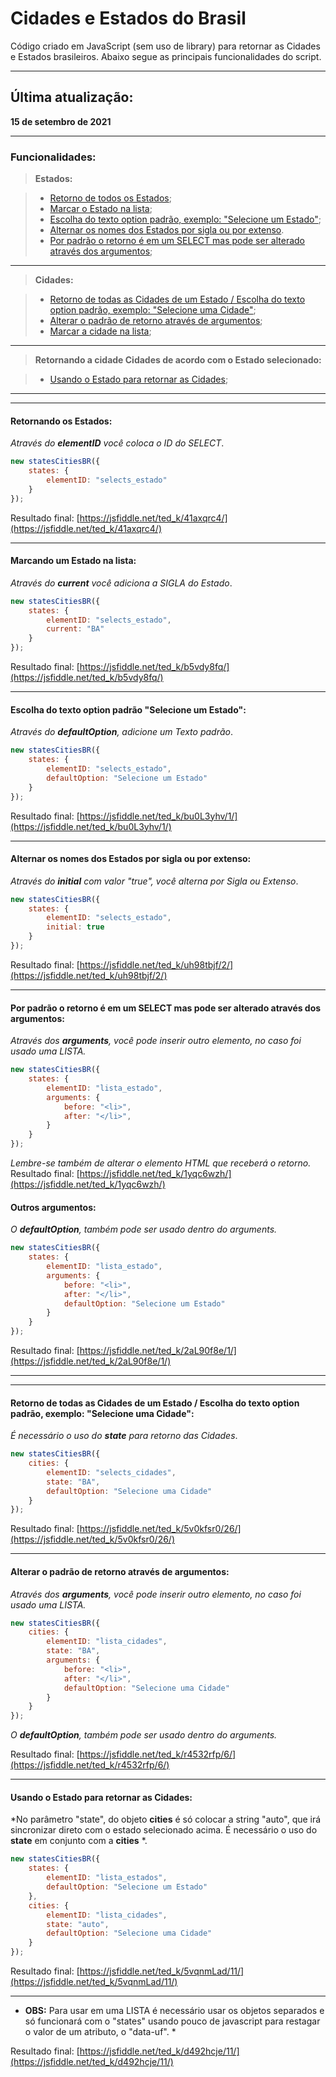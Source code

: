# Cidades e Estados do Brasil

Código criado em JavaScript (sem uso de library) para retornar as Cidades e Estados brasileiros.
Abaixo segue as principais funcionalidades do script.

----------

## Última atualização:
**15 de setembro de 2021**

----------


### Funcionalidades: 

> **Estados:**

> - [Retorno de todos os Estados](https://github.com/tedktedk/cidades-estados-brasil/blob/master/README.md#retornando-os-estados);
> - [Marcar o Estado na lista](https://github.com/tedktedk/cidades-estados-brasil/blob/master/README.md#marcando-um-estado-na-lista);
> - [Escolha do texto option padrão, exemplo: "Selecione um Estado"](https://github.com/tedktedk/cidades-estados-brasil/blob/master/README.md#escolha-do-texto-option-padrão-selecione-um-estado);
> - [Alternar os nomes dos Estados por sigla ou por extenso](https://github.com/tedktedk/cidades-estados-brasil/blob/master/README.md#alternar-os-nomes-dos-estados-por-sigla-ou-por-extenso).
> - [Por padrão o retorno é em um SELECT mas pode ser alterado através dos argumentos](https://github.com/tedktedk/cidades-estados-brasil/blob/master/README.md#por-padrão-o-retorno-é-em-um-select-mas-pode-ser-alterado-através-dos-argumentos);

----------

> **Cidades:**

> - [Retorno de todas as Cidades de um Estado / Escolha do texto option padrão, exemplo: "Selecione uma Cidade"](https://github.com/tedktedk/cidades-estados-brasil#retorno-de-todas-as-cidades-de-um-estado--escolha-do-texto-option-padrão-exemplo-selecione-uma-cidade);
> - [Alterar o padrão de retorno através de argumentos](https://github.com/tedktedk/cidades-estados-brasil#alterar-o-padrão-de-retorno-através-de-argumentos);
> - [Marcar a cidade na lista](https://github.com/tedktedk/cidades-estados-brasil#marcando-uma-cidade-na-lista);

----------

> **Retornando a cidade Cidades de acordo com o Estado selecionado:**

> - [Usando o Estado para retornar as Cidades](https://github.com/tedktedk/cidades-estados-brasil#usando-o-estado-para-retornar-as-cidades);

----------

----------

#### **Retornando os Estados:**

*Através do **elementID** você coloca o ID do SELECT*.
```javascript
new statesCitiesBR({
	states: {
		elementID: "selects_estado"
	}
});
```

Resultado final: [https://jsfiddle.net/ted_k/41axqrc4/](https://jsfiddle.net/ted_k/41axqrc4/)

----------

#### **Marcando um Estado na lista:**

*Através do **current** você adiciona a SIGLA do Estado*.
```javascript
new statesCitiesBR({
	states: {
		elementID: "selects_estado",
		current: "BA"
	}
});
```

Resultado final: [https://jsfiddle.net/ted_k/b5vdy8fq/](https://jsfiddle.net/ted_k/b5vdy8fq/)

----------

#### **Escolha do texto option padrão "Selecione um Estado":**

*Através do **defaultOption**, adicione um Texto padrão*.
```javascript
new statesCitiesBR({
	states: {
		elementID: "selects_estado",
		defaultOption: "Selecione um Estado"
	}
});
```

Resultado final: [https://jsfiddle.net/ted_k/bu0L3yhv/1/](https://jsfiddle.net/ted_k/bu0L3yhv/1/)

----------

#### **Alternar os nomes dos Estados por sigla ou por extenso:**

*Através do **initial** com valor "true", você alterna por Sigla ou Extenso*.
```javascript
new statesCitiesBR({
	states: {
		elementID: "selects_estado",
		initial: true
	}
});
```

Resultado final: [https://jsfiddle.net/ted_k/uh98tbjf/2/](https://jsfiddle.net/ted_k/uh98tbjf/2/)

----------

#### **Por padrão o retorno é em um SELECT mas pode ser alterado através dos argumentos:**

*Através dos **arguments**, você pode inserir outro elemento, no caso foi usado uma LISTA.*
```javascript
new statesCitiesBR({
	states: {
		elementID: "lista_estado",
		arguments: {
			before: "<li>",
			after: "</li>",
		}
	}
});
```
*Lembre-se também de alterar o elemento HTML que receberá o retorno.*
Resultado final: [https://jsfiddle.net/ted_k/1yqc6wzh/](https://jsfiddle.net/ted_k/1yqc6wzh/)

#### **Outros argumentos:**

*O **defaultOption**, também pode ser usado dentro do arguments.*
```javascript
new statesCitiesBR({
	states: {
		elementID: "lista_estado",
		arguments: {
			before: "<li>",
			after: "</li>",
			defaultOption: "Selecione um Estado"
		}
	}
});
```
Resultado final: [https://jsfiddle.net/ted_k/2aL90f8e/1/](https://jsfiddle.net/ted_k/2aL90f8e/1/)


----------

----------


#### **Retorno de todas as Cidades de um Estado / Escolha do texto option padrão, exemplo: "Selecione uma Cidade":**

*É necessário o uso do **state** para retorno das Cidades*.
```javascript
new statesCitiesBR({
	cities: {
		elementID: "selects_cidades",
		state: "BA",
		defaultOption: "Selecione uma Cidade"
	}
});
```
Resultado final: [https://jsfiddle.net/ted_k/5v0kfsr0/26/](https://jsfiddle.net/ted_k/5v0kfsr0/26/)

----------

#### **Alterar o padrão de retorno através de argumentos:**

*Através dos **arguments**, você pode inserir outro elemento, no caso foi usado uma LISTA.*
```javascript
new statesCitiesBR({
	cities: {
		elementID: "lista_cidades",
		state: "BA",
		arguments: {
			before: "<li>",
			after: "</li>",
			defaultOption: "Selecione uma Cidade"
		}
	}
});
```
*O **defaultOption**, também pode ser usado dentro do arguments.*

Resultado final: [https://jsfiddle.net/ted_k/r4532rfp/6/](https://jsfiddle.net/ted_k/r4532rfp/6/)

----------

#### **Usando o Estado para retornar as Cidades:**

*No parâmetro "state", do objeto **cities** é só colocar a string "auto", que irá sincronizar direto com o estado selecionado acima. É necessário o uso do **state** em conjunto com a **cities** *.
```javascript
new statesCitiesBR({
	states: {
		elementID: "lista_estados",
		defaultOption: "Selecione um Estado"
	},
	cities: {
		elementID: "lista_cidades",
		state: "auto",
		defaultOption: "Selecione uma Cidade"
	}
});
```
Resultado final: [https://jsfiddle.net/ted_k/5vqnmLad/11/](https://jsfiddle.net/ted_k/5vqnmLad/11/)

----------

* **OBS:** Para usar em uma LISTA é necessário usar os objetos separados e só funcionará com o "states" usando pouco de javascript para restagar o valor de um atributo, o "data-uf". *

Resultado final: [https://jsfiddle.net/ted_k/d492hcje/11/](https://jsfiddle.net/ted_k/d492hcje/11/)
